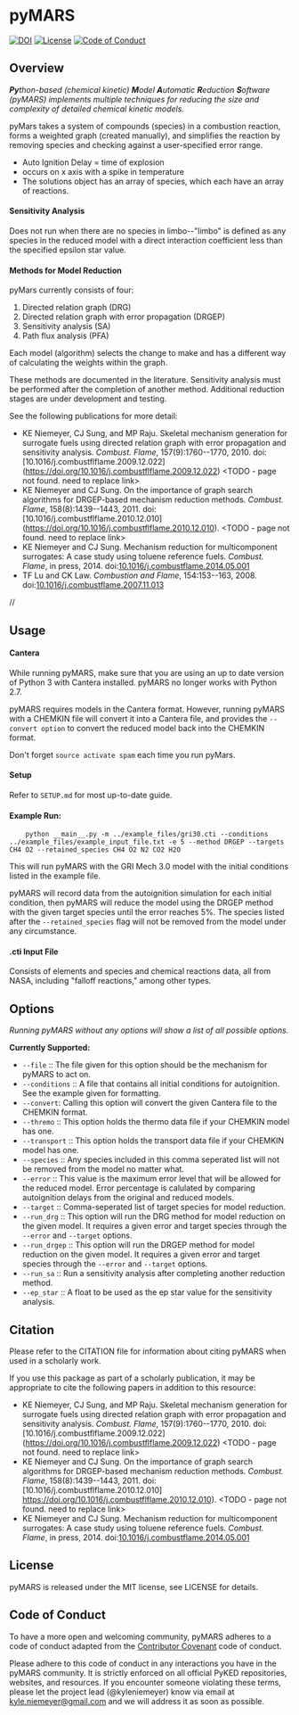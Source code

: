 # pyMARS

[![DOI](https://zenodo.org/badge/51664233.svg)](https://zenodo.org/badge/latestdoi/51664233)
[![License](https://img.shields.io/badge/license-MIT-blue.svg)](https://opensource.org/licenses/MIT)
[![Code of Conduct](https://img.shields.io/badge/code%20of%20conduct-contributor%20covenant-green.svg)](http://contributor-covenant.org/version/1/4/)

## Overview
_**Py**thon-based (chemical kinetic) **M**odel **A**utomatic **R**eduction **S**oftware (pyMARS) implements multiple techniques for reducing the size and complexity of detailed chemical kinetic models._

pyMars takes a system of compounds (species) in a combustion reaction, forms a weighted graph (created manually), and simplifies the reaction by removing species and checking against a user-specified error range.

- Auto Ignition Delay = time of explosion
- occurs on x axis with a spike in temperature
- The solutions object has an array of species, which each have an array of reactions.

#### Sensitivity Analysis
Does not run when there are no species in limbo--"limbo" is defined as any species in the reduced model with a direct interaction coefficient less than the specified epsilon star value.

#### Methods for Model Reduction
pyMars currently consists of four:

 1. Directed relation graph (DRG)
 2. Directed relation graph with error propagation (DRGEP)
 3. Sensitivity analysis (SA)
 4. Path flux analysis (PFA)

Each model (algorithm) selects the change to make and has a different way of calculating the weights within the graph.

These methods are documented in the literature. Sensitivity analysis must be performed after the completion of another method. Additional reduction stages are under development and testing.

See the following publications for more detail:

 * KE Niemeyer, CJ Sung, and MP Raju. Skeletal mechanism generation for surrogate fuels using directed relation graph with error propagation and sensitivity analysis. *Combust. Flame*, 157(9):1760--1770, 2010. doi:[10.1016/j.combustflflame.2009.12.022]
  (https://doi.org/10.1016/j.combustflflame.2009.12.022) <TODO - page not found. need to replace link>
 * KE Niemeyer and CJ Sung. On the importance of graph search algorithms for DRGEP-based mechanism reduction methods. *Combust. Flame*, 158(8):1439--1443, 2011. doi:[10.1016/j.combustflflame.2010.12.010]  (https://doi.org/10.1016/j.combustflflame.2010.12.010). <TODO - page not found. need to replace link>
 * KE Niemeyer and CJ Sung. Mechanism reduction for multicomponent surrogates: A case study using toluene reference fuels. *Combust. Flame*, in press, 2014. doi:[10.1016/j.combustflame.2014.05.001](https://doi.org/10.1016/j.combustflame.2014.05.001)
 * TF Lu and CK Law. *Combustion and Flame*, 154:153--163, 2008. doi:[10.1016/j.combustflame.2007.11.013](https://doi.org/10.1016/j.combustflame.2007.11.013)

//

## Usage


#### Cantera
While running pyMARS, make sure that you are using an up to date version of Python 3 with Cantera installed. pyMARS no longer works with Python 2.7.

pyMARS requires models in the Cantera format. However, running pyMARS with a CHEMKIN file will convert it into a Cantera file, and provides the `--convert option` to convert the reduced model back into the CHEMKIN format.

Don't forget `source activate spam` each time you run pyMars.


#### Setup
Refer to `SETUP.md` for most up-to-date guide.


#### Example Run:

```
    python __main__.py -m ../example_files/gri30.cti --conditions ../example_files/example_input_file.txt -e 5 --method DRGEP --targets CH4 O2 --retained_species CH4 O2 N2 CO2 H2O
```

This will run pyMARS with the GRI Mech 3.0 model with the initial conditions listed in the example file. 

pyMARS will record data from the autoignition simulation for each initial condition, then pyMARS will reduce the model using the DRGEP method with the given target species until the error reaches 5%. The species listed after the `--retained_species` flag will not be removed from the model under any circumstance.

#### .cti Input File
Consists of elements and species and chemical reactions data, all from NASA, including "falloff reactions," among other types.

## Options

_Running pyMARS without any options will show a list of all possible options._
 
**Currently Supported:**

  * `--file` :: The file given for this option should be the mechanism for pyMARS to act on.
  * `--conditions` :: A file that contains all initial conditions for autoignition. See the example given for formatting.
  * `--convert`: Calling this option will convert the given Cantera file to the CHEMKIN format.
  * `--thremo` :: This option holds the thermo data file if your CHEMKIN model has one.
  * `--transport` :: This option holds the transport data file if your CHEMKIN model has one.
  * `--species` :: Any species included in this comma seperated list will not be removed from the model no matter what.
  * `--error` :: This value is the maximum error level that will be allowed for the reduced model. Error percentage is calulated by comparing autoignition delays from the original and reduced models.
  * `--target` :: Comma-seperated list of target species for model reduction.
  * `--run_drg` :: This option will run the DRG method for model reduction on the given model. It requires a given error and target species through the `--error` and `--target` options.
  * `--run_drgep` :: This option will run the DRGEP method for model reduction on the given model. It requires a given error and target species through the `--error` and `--target` options.
  * `--run_sa` :: Run a sensitivity analysis after completing another reduction method.
  * `--ep_star` :: A float to be used as the ep star value for the sensitivity analysis.

## Citation

Please refer to the CITATION file for information about citing pyMARS when used in a scholarly work.

If you use this package as part of a scholarly publication, it may be appropriate to cite the following papers in addition to this resource:

 * KE Niemeyer, CJ Sung, and MP Raju. Skeletal mechanism generation for surrogate fuels using directed relation graph with error propagation and sensitivity analysis. *Combust. Flame*, 157(9):1760--1770, 2010. doi:[10.1016/j.combustflflame.2009.12.022]  (https://doi.org/10.1016/j.combustflflame.2009.12.022) <TODO - page not found. need to replace link>
 * KE Niemeyer and CJ Sung. On the importance of graph search algorithms for DRGEP-based mechanism reduction methods. *Combust. Flame*, 158(8):1439--1443, 2011. doi:[10.1016/j.combustflflame.2010.12.010]  https://doi.org/10.1016/j.combustflflame.2010.12.010). <TODO - page not found. need to replace link>
 * KE Niemeyer and CJ Sung. Mechanism reduction for multicomponent surrogates: A case study using toluene reference fuels. *Combust. Flame*, in press, 2014. doi:[10.1016/j.combustflame.2014.05.001](https://doi.org/10.1016/j.combustflame.2014.05.001)

## License

pyMARS is released under the MIT license, see LICENSE for details.

## Code of Conduct

To have a more open and welcoming community, pyMARS adheres to a code of conduct adapted from the [Contributor Covenant](http://contributor-covenant.org) code of conduct.

Please adhere to this code of conduct in any interactions you have in the pyMARS community. It is strictly enforced on all official PyKED repositories, websites, and resources. If you encounter someone violating these terms, please let the project lead (@kyleniemeyer) know via email at <kyle.niemeyer@gmail.com> and we will address it as soon as possible.
